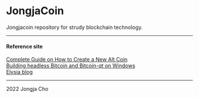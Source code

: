 # JongjaCoin

Jongjacoin repository for strudy blockchain technology.  

---  

#### Reference site
[Complete Guide on How to Create a New Alt Coin](https://bitcointalk.org/index.php?topic=225690.0)  
[Building headless Bitcoin and Bitcoin-qt on Windows](https://bitcointalk.org/index.php?topic=149479.0)  
[Elysia blog](https://steemit.com/kr/@elysia/4hs7fj)
  
---
2022 Jongja Cho
